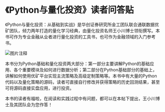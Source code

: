 # 《Python与量化投资》读者问答贴

《Python与量化投资：从基础到实战》是华创证券研究所金工团队联合通联数据优矿团队，倾力两年打造的量化学习经典，由量化投资名师王小川博士领衔撰写。本书可作为专业金融从业者进行量化投资的工具书，也可作为金融领域的入门参考书。

![图片注释](http://storage-uqer.datayes.com/564aee87f9f06c4446b4829b/03201364-5b07-11e8-889a-0242ac140002)


本书分为Python基础和量化投资两大部分：第一部分主要讲解Python的基础应用、各个重要模块及如何进行数据分析；第二部分在Python基础部分的基础上，讲解如何使用优矿平台实现主流策略及高级定制策略等。本书中有大量的Python代码以及量化策略的源码，读者可直接自行修改并获得策略的历史回测结果，甚至可将源码直接实盘应用，进行投资。

本书的读者有福啦，在阅读和实践过程中有问题，都可以在本帖下提出，王小川博士及其团队会为您作答！

